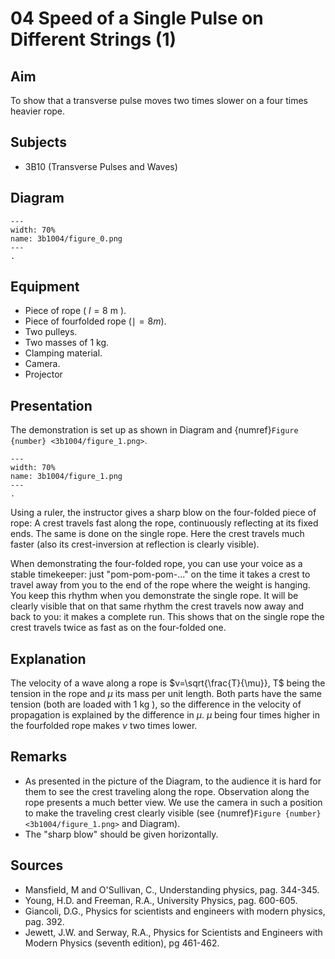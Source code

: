 # 04 Speed of a Single Pulse on Different Strings (1) 
  
## Aim   
 To show that a transverse pulse moves two times slower on a four times heavier rope.    
  
## Subjects   
* 3B10 (Transverse Pulses and Waves)   

## Diagram
   
```{figure} figures/figure_0.png  
---  
width: 70%  
name: 3b1004/figure_0.png  
---  
. 
```
     
  
## Equipment   
- Piece of rope ( $l=8 \mathrm{~m}$ ).
- Piece of fourfolded rope $(\mid=8 m)$.
- Two pulleys.
- Two masses of $1 \mathrm{~kg}$.
- Clamping material.
- Camera.
- Projector

    
  
## Presentation   
The demonstration is set up as shown in Diagram and {numref}`Figure {number} <3b1004/figure_1.png>`.
```{figure} figures/figure_1.png  
---  
width: 70%  
name: 3b1004/figure_1.png  
---  
. 
```

Using a ruler, the instructor gives a sharp blow on the four-folded piece of rope: A crest travels fast along the rope, continuously reflecting at its fixed ends. The same is done on the single rope. Here the crest travels much faster (also its crest-inversion at reflection is clearly visible).

When demonstrating the four-folded rope, you can use your voice as a stable timekeeper: just "pom-pom-pom-..." on the time it takes a crest to travel away from you to the end of the rope where the weight is hanging. You keep this rhythm when you demonstrate the single rope. It will be clearly visible that on that same rhythm the crest travels now away and back to you: it makes a complete run. This shows that on the single rope the crest travels twice as fast as on the four-folded one.    
  
## Explanation   
The velocity of a wave along a rope is $v=\sqrt{\frac{T}{\mu}}, T$ being the tension in the rope and $\mu$ its mass per unit length. Both parts have the same tension (both are loaded with $1 \mathrm{~kg}$ ), so the difference in the velocity of propagation is explained by the difference in $\mu$. $\mu$ being four times higher in the fourfolded rope makes $\nu$ two times lower. 
  
## Remarks
- As presented in the picture of the Diagram, to the audience it is hard for them to see the crest traveling along the rope. Observation along the rope presents a much better view. We use the camera in such a position to make the traveling crest clearly visible (see {numref}`Figure {number} <3b1004/figure_1.png>` and Diagram).
- The "sharp blow" should be given horizontally.
   
  
## Sources
 *  Mansfield, M and O'Sullivan, C., Understanding physics, pag. 344-345. 
 *  Young, H.D. and Freeman, R.A., University Physics, pag. 600-605. 
 *  Giancoli, D.G., Physics for scientists and engineers with modern physics, pag. 392. 
 *  Jewett, J.W. and Serway, R.A., Physics for Scientists and Engineers with Modern Physics (seventh edition), pg 461-462.
  
